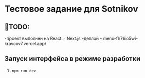 # Тестовое задание для Sotnikov

## 📝TODO:

-проект выполнен на React + Next.js
-деплой - menu-fh76io5wi-kravcov7.vercel.app/

## Запуск интерфейса в режиме разработки

1. `npm run dev`
